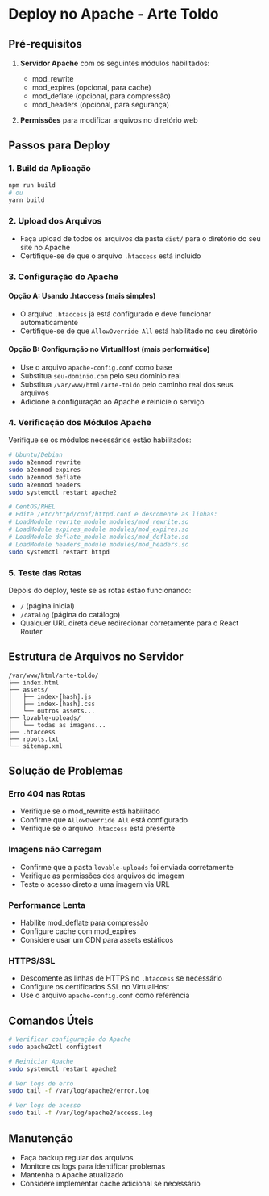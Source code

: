 # Deploy no Apache - Arte Toldo

## Pré-requisitos

1. **Servidor Apache** com os seguintes módulos habilitados:
   - mod_rewrite
   - mod_expires (opcional, para cache)
   - mod_deflate (opcional, para compressão)
   - mod_headers (opcional, para segurança)

2. **Permissões** para modificar arquivos no diretório web

## Passos para Deploy

### 1. Build da Aplicação
```bash
npm run build
# ou
yarn build
```

### 2. Upload dos Arquivos
- Faça upload de todos os arquivos da pasta `dist/` para o diretório do seu site no Apache
- Certifique-se de que o arquivo `.htaccess` está incluído

### 3. Configuração do Apache

#### Opção A: Usando .htaccess (mais simples)
- O arquivo `.htaccess` já está configurado e deve funcionar automaticamente
- Certifique-se de que `AllowOverride All` está habilitado no seu diretório

#### Opção B: Configuração no VirtualHost (mais performático)
- Use o arquivo `apache-config.conf` como base
- Substitua `seu-dominio.com` pelo seu domínio real
- Substitua `/var/www/html/arte-toldo` pelo caminho real dos seus arquivos
- Adicione a configuração ao Apache e reinicie o serviço

### 4. Verificação dos Módulos Apache

Verifique se os módulos necessários estão habilitados:

```bash
# Ubuntu/Debian
sudo a2enmod rewrite
sudo a2enmod expires
sudo a2enmod deflate
sudo a2enmod headers
sudo systemctl restart apache2

# CentOS/RHEL
# Edite /etc/httpd/conf/httpd.conf e descomente as linhas:
# LoadModule rewrite_module modules/mod_rewrite.so
# LoadModule expires_module modules/mod_expires.so
# LoadModule deflate_module modules/mod_deflate.so
# LoadModule headers_module modules/mod_headers.so
sudo systemctl restart httpd
```

### 5. Teste das Rotas

Depois do deploy, teste se as rotas estão funcionando:

- `/` (página inicial)
- `/catalog` (página do catálogo)
- Qualquer URL direta deve redirecionar corretamente para o React Router

## Estrutura de Arquivos no Servidor

```
/var/www/html/arte-toldo/
├── index.html
├── assets/
│   ├── index-[hash].js
│   ├── index-[hash].css
│   └── outros assets...
├── lovable-uploads/
│   └── todas as imagens...
├── .htaccess
├── robots.txt
└── sitemap.xml
```

## Solução de Problemas

### Erro 404 nas Rotas
- Verifique se o mod_rewrite está habilitado
- Confirme que `AllowOverride All` está configurado
- Verifique se o arquivo `.htaccess` está presente

### Imagens não Carregam
- Confirme que a pasta `lovable-uploads` foi enviada corretamente
- Verifique as permissões dos arquivos de imagem
- Teste o acesso direto a uma imagem via URL

### Performance Lenta
- Habilite mod_deflate para compressão
- Configure cache com mod_expires
- Considere usar um CDN para assets estáticos

### HTTPS/SSL
- Descomente as linhas de HTTPS no `.htaccess` se necessário
- Configure os certificados SSL no VirtualHost
- Use o arquivo `apache-config.conf` como referência

## Comandos Úteis

```bash
# Verificar configuração do Apache
sudo apache2ctl configtest

# Reiniciar Apache
sudo systemctl restart apache2

# Ver logs de erro
sudo tail -f /var/log/apache2/error.log

# Ver logs de acesso
sudo tail -f /var/log/apache2/access.log
```

## Manutenção

- Faça backup regular dos arquivos
- Monitore os logs para identificar problemas
- Mantenha o Apache atualizado
- Considere implementar cache adicional se necessário